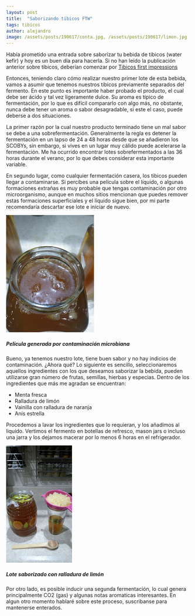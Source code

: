 ```yaml
---
layout: post
title:  "Saborizando tibicos FTW"
tags: tibicos
author: alejandro
image: /assets/posts/190617/conta.jpg, /assets/posts/190617/limon.jpg
---
```


Había prometido una entrada sobre saborizar tu bebida de tibicos (water kefir) y hoy es un buen día para hacerla. Si no han leído la publicación anterior sobre tibicos, deberían comenzar por [Tibicos first impressions](https://sciencefornourishment.github.io/tibicos-first-impressions/ "Tibicos first impressions")

Entonces, teniendo claro cómo realizar nuestro primer lote de esta bebida, vamos a asumir que tenemos nuestros tibicos previamente separados del fermento. En este punto es importante haber probado el producto, el cual debe ser ácido y tal vez ligeramente dulce. Su aroma es típico de fermentación, por lo que es difícil compararlo con algo más, no obstante, nunca debe tener un aroma o sabor desagradable, si este el caso, puede deberse a dos situaciones.

La primer razón por la cual nuestro producto terminado tiene un mal sabor se debe a una sobrefermentación. Generalmente la regla es detener la fermentación en un lapso de 24 a 48 horas desde que se añadieron los SCOBYs, sin embargo, si vives en un lugar muy cálido puede acelerarse la fermentación. Me ha ocurrido encontrar lotes sobrefermentados a las 36 horas durante el verano, por lo que debes considerar esta importante variable.

En segundo lugar, como cualquier fermentación casera, los tibicos pueden llegar a contaminarse. Si percibes una película sobre el líquido, o algunas formaciones extrañas es muy probable que tengas contaminación por otro microorganismo, aunque en muchos sitios mencionan que puedes remover estas formaciones superficiales y el líquido sigue bien, por mi parte recomendaría descartar ese lote e iniciar de nuevo.

![Película generada por contaminación microbiana](/assets/posts/190617/conta.jpg)
##### Película generada por contaminación microbiana

Bueno, ya tenemos nuestro lote, tiene buen sabor y no hay indicios de contaminación. ¿Ahora qué? 
Lo siguiente es sencillo, seleccionaremos aquellos ingredientes con los que deseamos saborizar la bebida, pueden utilizarse gran número de frutas, semillas, hierbas y especias. Dentro de los ingredientes que más me agradan se encuentran:

* Menta fresca
* Ralladura de limón
* Vainilla con ralladura de naranja
* Anís estrella

Procedemos a lavar los ingredientes que lo requieran, y los añadimos al liquido. Vertimos el fermento en botellas de refresco, mason jars o incluso una jarra y los dejamos macerar por lo menos 6 horas en el refrigerador.

![Lote saborizado con ralladura de limón](/assets/posts/190617/limon.jpg)
##### Lote saborizado con ralladura de limón

Por otro lado, es posible inducir una segunda fermentación, lo cual genera principalmente CO2 (gas) y algunas notas aromaticas interesantes. En algun otro momento hablaré sobre este proceso, suscribanse para mantenerse enterados.